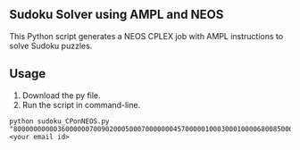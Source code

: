 ## Sudoku Solver using AMPL and NEOS
This Python script generates a NEOS CPLEX job with AMPL instructions to solve Sudoku puzzles.

## Usage
1. Download the py file.
2. Run the script in command-line.
```
python sudoku_CPonNEOS.py "800000000003600000070090200050007000000045700000100030001000068008500010090000400" <your email id>
```
